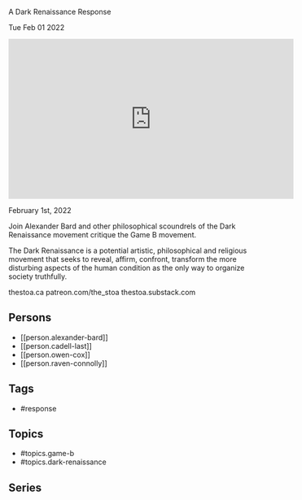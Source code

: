 

 A Dark Renaissance Response

Tue Feb 01 2022

<iframe width="560" height="315" src="https://www.youtube.com/embed/xHOQD_rArLM" title="Game B: A Dark Renaissance Response w/ Alexander Bard, Cadell Last, Owen Cox, and Raven Connolly" frameborder="0" allow="accelerometer; autoplay; clipboard-write; encrypted-media; gyroscope; picture-in-picture" allowfullscreen ></iframe>

February 1st, 2022

Join Alexander Bard and other philosophical scoundrels of the Dark Renaissance movement critique the Game B movement.

The Dark Renaissance is a potential artistic, philosophical and religious movement that seeks to reveal, affirm, confront, transform the more disturbing aspects of the human condition as the only way to organize society truthfully.

thestoa.ca
patreon.com/the_stoa
thestoa.substack.com

## Persons

- [[person.alexander-bard]]
- [[person.cadell-last]]
- [[person.owen-cox]]
- [[person.raven-connolly]]

## Tags

- #response

## Topics

- #topics.game-b
- #topics.dark-renaissance

## Series



